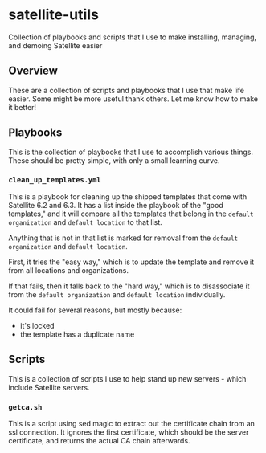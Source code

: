 # satellite-utils
Collection of playbooks and scripts that I use to make installing, managing, and demoing Satellite easier

## Overview

These are a collection of scripts and playbooks that I use that make life easier. Some might be more useful
thank others. Let me know how to make it better!

## Playbooks

This is the collection of playbooks that I use to accomplish various things. These should be pretty simple,
with only a small learning curve.

### `clean_up_templates.yml`

This is a playbook for cleaning up the shipped templates that come with Satellite 6.2 and 6.3. It has a list
inside the playbook of the "good templates," and it will compare all the templates that belong in the
`default organization` and `default location` to that list.

Anything that is not in that list is marked for removal from the `default organization` and `default location`.

First, it tries the "easy way," which is to update the template and remove it from all locations and organizations.

If that fails, then it falls back to the "hard way," which is to disassociate it from the `default organization` and
`default location` individually.

It could fail for several reasons, but mostly because:
* it's locked
* the template has a duplicate name

## Scripts

This is a collection of scripts I use to help stand up new servers - which include Satellite servers.

### `getca.sh`

This is a script using sed magic to extract out the certificate chain from an ssl connection. It ignores the first
certificate, which should be the server certificate, and returns the actual CA chain afterwards.
